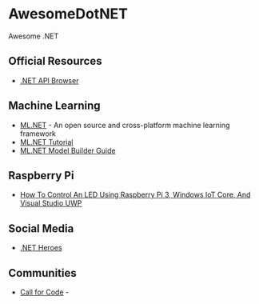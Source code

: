 # AwesomeDotNET
Awesome .NET

## Official Resources
* [.NET API Browser](https://docs.microsoft.com/en-us/dotnet/api/)

## Machine Learning
* [ML.NET](https://dotnet.microsoft.com/apps/machinelearning-ai/ml-dotnet) - An open source and cross-platform machine learning framework
* [ML.NET Tutorial](https://dotnet.microsoft.com/learn/machinelearning-ai/ml-dotnet-get-started-tutorial/intro)
* [ML.NET Model Builder Guide](https://github.com/dotnet/machinelearning-samples/tree/master/modelbuilder)


## Raspberry Pi
* [How To Control An LED Using Raspberry Pi 3, Windows IoT Core, And Visual Studio UWP](https://www.c-sharpcorner.com/article/led-on-and-off/)

## Social Media
* [.NET Heroes](https://www.facebook.com/dotnetheroes)

## Communities
* [Call for Code](https://callforcode.org) - 
